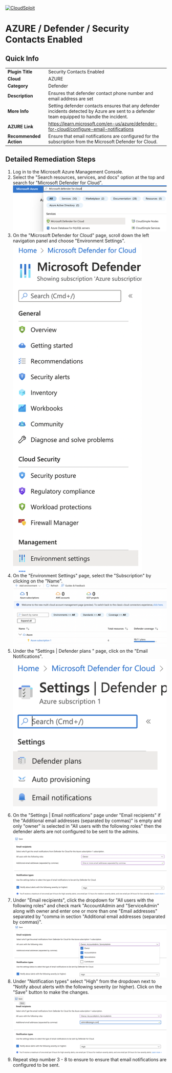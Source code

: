 [![CloudSploit](https://cloudsploit.com/img/logo-new-big-text-100.png "CloudSploit")](https://cloudsploit.com)

# AZURE / Defender / Security Contacts Enabled

## Quick Info

| | |
|-|----------------------------------------------------------------------------------------------------------------------------------------------|
| **Plugin Title** | Security Contacts Enabled |
| **Cloud** | AZURE |
| **Category** | Defender |
| **Description** | Ensures that defender contact phone number and email address are set |
| **More Info** | Setting defender contacts ensures that any defender incidents detected by Azure are sent to a defender team equipped to handle the incident. |
| **AZURE Link** | https://learn.microsoft.com/en-us/azure/defender-for-cloud/configure-email-notifications |
| **Recommended Action** | Ensure that email notifications are configured for the subscription from the Microsoft Defender for Cloud. |

## Detailed Remediation Steps

1. Log in to the Microsoft Azure Management Console.
2. Select the "Search resources, services, and docs" option at the top and search for "Microsoft Defender for Cloud". </br> <img src="/resources/azure/defender/security-contacts-enabled/step2.png"/>
3. On the "Microsoft Defender for Cloud" page, scroll down the left navigation panel and choose "Environment Settings". </br> <img src="/resources/azure/defender/security-contacts-enabled/step3.png"/>
4. On the "Environment Settings" page, select the "Subscription" by clicking on the "Name". </br> <img src="/resources/azure/defender/security-contacts-enabled/step4.png"/>
5. Under the "Settings | Defender plans " page, click on the "Email Notifications". </br> <img src="/resources/azure/defender/security-contacts-enabled/step5.png"/>
6. On the "Settings | Email notifications" page under "Email recipients" if the "Additional email addresses (separated by commas)" is empty and only "owner" is selected in "All users with the following roles" then the defender alerts are not configured to be sent to the admins. </br> <img src="/resources/azure/defender/security-contacts-enabled/step6.png"/>
7. Under "Email recipients", click the dropdown for "All users with the following roles" and check mark "AccountAdmin and "ServiceAdmin" along with owner and enter one or more than one "Email addresses" separated by "comma in section "Additional email addresses (separated by commas)". </br> <img src="/resources/azure/defender/security-contacts-enabled/step7.png"/>
8. Under "Notification types" select "High" from the dropdown next to "Notify about alerts with the following severity (or higher). Click on the "Save" button to make the changes. </br> <img src="/resources/azure/defender/security-contacts-enabled/step8.png"/>
9. Repeat step number 3 - 8 to ensure to ensure that email notifications are configured to be sent. </br>